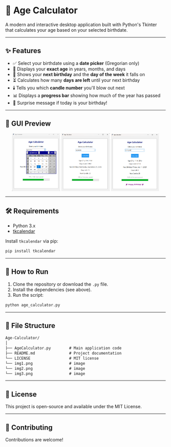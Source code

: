 
# 🎈 Age Calculator 

A modern and interactive desktop application built with Python's Tkinter that calculates your age based on your selected birthdate.

---

## ✨ Features

- ✅ Select your birthdate using a **date picker** (Gregorian only)
- 📆 Displays your **exact age** in years, months, and days
- 📅 Shows your **next birthday** and the **day of the week** it falls on
- ⏳ Calculates how many **days are left** until your next birthday
- 🕯️ Tells you which **candle number** you'll blow out next
- 📊 Displays a **progress bar** showing how much of the year has passed
- 🎉 Surprise message if today is your birthday!

---

## 📸 GUI Preview

<p align="center">
  <img src="img1.png" alt="Screenshot 1" width="30%"/>
  <img src="img2.png" alt="Screenshot 2" width="30%"/>
  <img src="img3.png" alt="Screenshot 3" width="30%"/>
</p>

---

## 🛠️ Requirements

- Python 3.x
- [tkcalendar](https://pypi.org/project/tkcalendar/)

Install `tkcalendar` via pip:

```bash
pip install tkcalendar
````

---

## 🚀 How to Run

1. Clone the repository or download the `.py` file.
2. Install the dependencies (see above).
3. Run the script:

```bash
python age_calculator.py
```

---

## 📂 File Structure

```
Age-Calculator/
│
├── AgeCalculator.py        # Main application code
├── README.md               # Project documentation
└── LICENSE                 # MIT license
└── img1.png                # image
└── img2.png                # image
└── img3.png                # image

```

---

## 📄 License

This project is open-source and available under the MIT License.

---

## 🤝 Contributing

Contributions are welcome!





